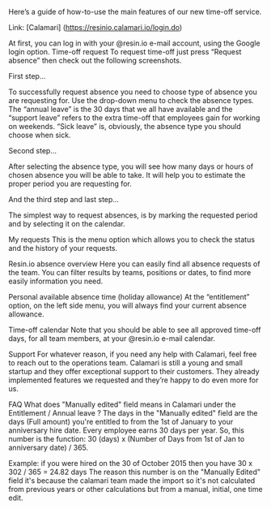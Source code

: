 Here’s a guide of how-to-use the main features of our new time-off service.

Link: [Calamari] (https://resinio.calamari.io/login.do)

At first, you can log in with your @resin.io e-mail account, using the Google login option.
Time-off request
To request time-off just press “Request absence” then check out the following screenshots.

First step…

To successfully request absence you need to choose type of absence you are requesting for. 
Use the drop-down menu to check the absence types. The “annual leave” is the 30 days that we all have available and the “support leave” refers to the extra time-off that employees gain for working on weekends. “Sick leave” is, obviously, the absence type you should choose when sick.

Second step...

After selecting the absence type, you will see how many days or hours of chosen absence you will be able to take. It will help you to estimate the proper period you are requesting for.

And the third step and last step…

The simplest way to request absences, is by marking the requested period and by selecting it on the calendar. 

My requests
This is the menu option which allows you to check the status and the history of your requests.

Resin.io absence overview
Here you can easily find all absence requests of the team. You can filter results by teams, positions or dates, to find more easily information you need.

Personal available absence time (holiday allowance)
At the “entitlement” option, on the left side menu, you will always find your current absence allowance. 

Time-off calendar
Note that you should be able to see all approved time-off days, for all team members, at your @resin.io e-mail calendar.

Support
For whatever reason, if you need any help with Calamari, feel free to reach out to the operations team. Calamari is still a young and small startup and they offer exceptional support to their customers. They already implemented features we requested and they’re happy to do even more for us.

FAQ
What does "Manually edited" field means in Calamari under the Entitlement / Annual leave ?
The days in the "Manually edited" field are the days (Full amount) you're entitled to from the 1st of January to your anniversary hire date.
Every employee earns 30 days per year.
So, this number is the function: 
30 (days) x (Number of Days from 1st of Jan to anniversary date) / 365.

Example: if you were hired on the 30 of October 2015 then you have
30 x 302 / 365 = 24.82 days
The reason this number is on the "Manually Edited" field it's because the calamari team made the import so it's not calculated from previous years or other calculations but from a manual, initial, one time edit.
